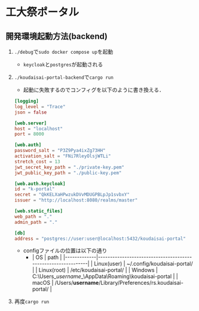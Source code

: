 # 工大祭ポータル

## 開発環境起動方法(backend)

1. `./debug`で`sudo docker compose up`を起動
    - `keycloak`と`postgres`が起動される
2. `./koudaisai-portal-backend`で`cargo run`
    - 起動に失敗するのでコンフィグを以下のように書き換える．
    ```toml
    [logging]
    log_level = "Trace"
    json = false
    
    [web.server]
    host = "localhost"
    port = 8000
    
    [web.auth]
    password_salt = "P3Z9Pya4ixZg73HH"
    activation_salt = "FNi7RleyOlsjWTLi"
    stretch_cost = 13
    jwt_secret_key_path = "./private-key.pem"
    jwt_public_key_path = "./public-key.pem"
    
    [web.auth.keycloak]
    id = "k-portal"
    secret = "QkKELXaHPwzukDVvMDUGPBLpJp1svbxY"
    issuer = "http://localhost:8080/realms/master"
    
    [web.static_files]
    web_path = "."
    admin_path = "."
    
    [db]
    address = "postgres://user:user@localhost:5432/koudaisai-portal"
    ```
    - configファイルの位置は以下の通り
        - | OS          | path                                                         |
                              |-------------|--------------------------------------------------------------|
          | Linux(user) | ~/.config/koudaisai-portal/                                  |
          | Linux(root) | /etc/koudaisai-portal/                                       |
          | Windows     | C:\Users\__username__\AppData\Roaming\koudaisai-portal       |
          | macOS       | /Users/__username__/Library/Preferences/rs.koudaisai-portal/ |

3. 再度`cargo run`
